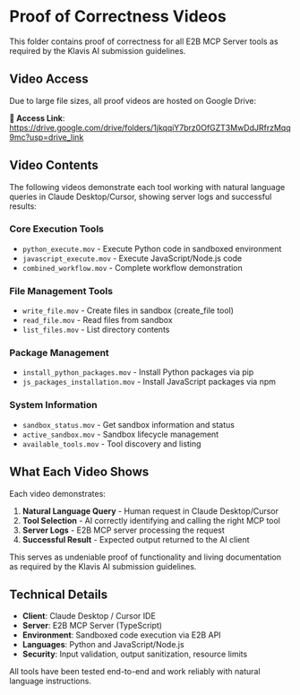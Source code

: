# Proof of Correctness Videos

This folder contains proof of correctness for all E2B MCP Server tools as required by the Klavis AI submission guidelines.

## Video Access

Due to large file sizes, all proof videos are hosted on Google Drive:

**🎥 Access Link**: https://drive.google.com/drive/folders/1jkqqiY7brz0OfGZT3MwDdJRfrzMqq9mc?usp=drive_link

## Video Contents

The following videos demonstrate each tool working with natural language queries in Claude Desktop/Cursor, showing server logs and successful results:

### Core Execution Tools
- `python_execute.mov` - Execute Python code in sandboxed environment
- `javascript_execute.mov` - Execute JavaScript/Node.js code
- `combined_workflow.mov` - Complete workflow demonstration

### File Management Tools  
- `write_file.mov` - Create files in sandbox (create_file tool)
- `read_file.mov` - Read files from sandbox
- `list_files.mov` - List directory contents

### Package Management
- `install_python_packages.mov` - Install Python packages via pip
- `js_packages_installation.mov` - Install JavaScript packages via npm

### System Information
- `sandbox_status.mov` - Get sandbox information and status
- `active_sandbox.mov` - Sandbox lifecycle management
- `available_tools.mov` - Tool discovery and listing

## What Each Video Shows

Each video demonstrates:
1. **Natural Language Query** - Human request in Claude Desktop/Cursor
2. **Tool Selection** - AI correctly identifying and calling the right MCP tool
3. **Server Logs** - E2B MCP server processing the request
4. **Successful Result** - Expected output returned to the AI client

This serves as undeniable proof of functionality and living documentation as required by the Klavis AI submission guidelines.

## Technical Details

- **Client**: Claude Desktop / Cursor IDE
- **Server**: E2B MCP Server (TypeScript)
- **Environment**: Sandboxed code execution via E2B API
- **Languages**: Python and JavaScript/Node.js
- **Security**: Input validation, output sanitization, resource limits

All tools have been tested end-to-end and work reliably with natural language instructions.